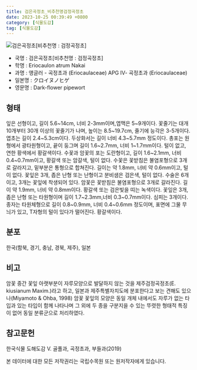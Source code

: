 ```yaml
---
title: 검은곡정초_비추천명검정곡정초
date: 2023-10-25 00:39:49 +0800
category: [식물도감]
tag: [식물도감]
---
```




![검은곡정초[비추천명 : 검정곡정초]](/fileUpload/plants/basic/Eriocaulaceae/Eriocaulon/5791/5791_1_th2.jpg)
- 국명 : 검은곡정초[비추천명 : 검정곡정초]
- 학명 : Eriocaulon atrum Nakai
- 과명 : 앵글러 - 곡정초과 (Eriocaulaceae) APG Ⅳ- 곡정초과 (Eriocaulaceae)
- 일본명 : クロイヌノヒゲ
- 영문명 : Dark-flower pipewort


## 형태
잎은 선형이고, 길이 5.6~14cm, 너비 2-3mm이며,엽맥은 5~9개이다. 꽃줄기는 대개 10개부터 30개 이상의 꽃줄기가 나며, 높이는 8.5~19.7cm, 줄기에 능각은 3-5개이다. 엽초는 길이 2.4~5.3cm이다. 두상화서는 길이 너비 4.3~5.7mm 정도이다. 총포는 원형에서 광타원형이고, 끝이 둥그며 길이 1.6~2.7mm, 너비 1~1.7mm이다. 털이 없고, 연한 황색에서 황갈색이다. 수꽃과 암꽃의 포는 도란형이고, 길이 1.6~2.1mm, 너비 0.4~0.7mm이고, 황갈색 또는 암갈색, 털이 없다. 수꽃은 꽃받침은 불염포형으로 3개로 갈라지고, 밑부분은 통형으로 합쳐진다. 길이는 약 1.8mm, 너비 약 0.6mm이고, 털이 없다. 꽃잎은 3개, 좁은 난형 또는 난형이고 분비샘은 검은색, 털이 없다. 수술은 6개이고, 3개는 꽃잎에 착생되어 있다. 암꽃은 꽃받침은 불염포형으로 3개로 갈라진다. 길이 약 1.9mm, 너비 약 0.8mm이다. 황갈색 또는 검은빛을 띠는 녹색이다. 꽃잎은 3개, 좁은 난형 또는 타원형이며 길이 1.7~2.3mm,너비 0.3~0.7mm이다. 심피는 3개이다. 종자는 타원체형으로 길이 0.8~0.9mm, 너비 0.4~0.6mm 정도이며, 표면에 그물 무늬가 있고, T자형의 털이 있다가 떨어진다. 황갈색이다.
## 분포
한국(함북, 경기, 충남, 경북, 제주), 일본
## 비고
암꽃 중간 꽃잎 아랫부분이 자루모양으로 발달하지 않는 것을 제주검정곡정초(E. kiusianum Maxim.)라고 하고, 일본과 제주특별자치도에 분포한다고 보는 견해도 있으나(Miyamoto & Ohba, 1998) 암꽃 꽃잎의 모양은 동일 개체 내에서도 자루가 없는 타입과 있는 타입이 함께 나타나며 그 외에 두 종을 구분지을 수 있는 뚜렷한 형태적 특징이 없어 동일 분류군으로 처리하였다.
## 참고문헌
한국식물 도해도감 Ⅴ. 골풀과, 곡정초과, 부들과(2019)






본 데이터에 대한 모든 저작권리는 국립수목원 또는 원저작자에게 있습니다.
